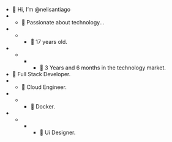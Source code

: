 - 👋 Hi, I’m @nelisantiago
- - 🌱 Passionate about technology...
- - - 🌱 17 years old.
- - - - 🌱 3 Years and 6 months in the technology market.
- 💞️ Full Stack Developer.
- - 💞️ Cloud Engineer.
- - - 💞️ Docker.
- - - - 💞️ Ui Designer.

<!---
nelisantiago/nelisantiago is a ✨ special ✨ repository because its `README.md` (this file) appears on your GitHub profile.
You can click the Preview link to take a look at your changes.
--->
